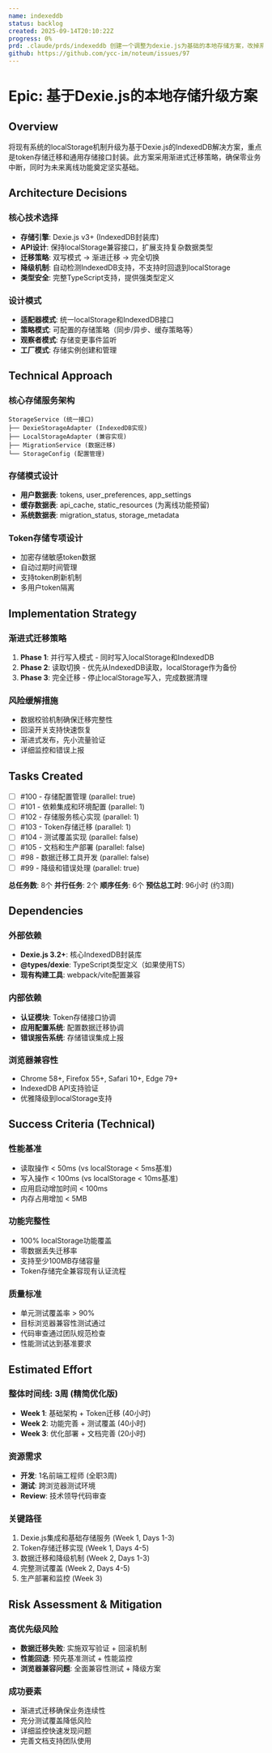 ```yaml
---
name: indexeddb
status: backlog
created: 2025-09-14T20:10:22Z
progress: 0%
prd: .claude/prds/indexeddb 创建一个调整为dexie.js为基础的本地存储方案，改掉系统中使用 localStorge 的地方，并且完成本地存储的通用封装。.md
github: https://github.com/ycc-im/noteum/issues/97
---
```


# Epic: 基于Dexie.js的本地存储升级方案

## Overview

将现有系统的localStorage机制升级为基于Dexie.js的IndexedDB解决方案，重点是token存储迁移和通用存储接口封装。此方案采用渐进式迁移策略，确保零业务中断，同时为未来离线功能奠定坚实基础。

## Architecture Decisions

### 核心技术选择
- **存储引擎**: Dexie.js v3+ (IndexedDB封装库)
- **API设计**: 保持localStorage兼容接口，扩展支持复杂数据类型
- **迁移策略**: 双写模式 → 渐进迁移 → 完全切换
- **降级机制**: 自动检测IndexedDB支持，不支持时回退到localStorage
- **类型安全**: 完整TypeScript支持，提供强类型定义

### 设计模式
- **适配器模式**: 统一localStorage和IndexedDB接口
- **策略模式**: 可配置的存储策略（同步/异步、缓存策略等）
- **观察者模式**: 存储变更事件监听
- **工厂模式**: 存储实例创建和管理

## Technical Approach

### 核心存储服务架构
```
StorageService (统一接口)
├── DexieStorageAdapter (IndexedDB实现)
├── LocalStorageAdapter (兼容实现)  
├── MigrationService (数据迁移)
└── StorageConfig (配置管理)
```

### 存储模式设计
- **用户数据表**: tokens, user_preferences, app_settings
- **缓存数据表**: api_cache, static_resources (为离线功能预留)
- **系统数据表**: migration_status, storage_metadata

### Token存储专项设计
- 加密存储敏感token数据
- 自动过期时间管理
- 支持token刷新机制
- 多用户token隔离

## Implementation Strategy

### 渐进式迁移策略
1. **Phase 1**: 并行写入模式 - 同时写入localStorage和IndexedDB
2. **Phase 2**: 读取切换 - 优先从IndexedDB读取，localStorage作为备份
3. **Phase 3**: 完全迁移 - 停止localStorage写入，完成数据清理

### 风险缓解措施
- 数据校验机制确保迁移完整性
- 回滚开关支持快速恢复
- 渐进式发布，先小流量验证
- 详细监控和错误上报

## Tasks Created

- [ ] #100 - 存储配置管理 (parallel: true)
- [ ] #101 - 依赖集成和环境配置 (parallel: 1)
- [ ] #102 - 存储服务核心实现 (parallel: 1)
- [ ] #103 - Token存储迁移 (parallel: 1)
- [ ] #104 - 测试覆盖实现 (parallel: false)
- [ ] #105 - 文档和生产部署 (parallel: false)
- [ ] #98 - 数据迁移工具开发 (parallel: false)
- [ ] #99 - 降级和错误处理 (parallel: true)

**总任务数**:        8个
**并行任务**:        2个
**顺序任务**: 6个
**预估总工时**: 96小时 (约3周)
## Dependencies

### 外部依赖
- **Dexie.js 3.2+**: 核心IndexedDB封装库
- **@types/dexie**: TypeScript类型定义（如果使用TS）
- **现有构建工具**: webpack/vite配置兼容

### 内部依赖
- **认证模块**: Token存储接口协调
- **应用配置系统**: 配置数据迁移协调
- **错误报告系统**: 存储错误集成上报

### 浏览器兼容性
- Chrome 58+, Firefox 55+, Safari 10+, Edge 79+
- IndexedDB API支持验证
- 优雅降级到localStorage支持

## Success Criteria (Technical)

### 性能基准
- 读取操作 < 50ms (vs localStorage < 5ms基准)
- 写入操作 < 100ms (vs localStorage < 10ms基准) 
- 应用启动增加时间 < 100ms
- 内存占用增加 < 5MB

### 功能完整性
- 100% localStorage功能覆盖
- 零数据丢失迁移率
- 支持至少100MB存储容量
- Token存储完全兼容现有认证流程

### 质量标准
- 单元测试覆盖率 > 90%
- 目标浏览器兼容性测试通过
- 代码审查通过团队规范检查
- 性能测试达到基准要求

## Estimated Effort

### 整体时间线: 3周 (精简优化版)
- **Week 1**: 基础架构 + Token迁移 (40小时)
- **Week 2**: 功能完善 + 测试覆盖 (40小时)  
- **Week 3**: 优化部署 + 文档完善 (20小时)

### 资源需求
- **开发**: 1名前端工程师 (全职3周)
- **测试**: 跨浏览器测试环境
- **Review**: 技术领导代码审查

### 关键路径
1. Dexie.js集成和基础存储服务 (Week 1, Days 1-3)
2. Token存储迁移实现 (Week 1, Days 4-5)
3. 数据迁移和降级机制 (Week 2, Days 1-3)
4. 完整测试覆盖 (Week 2, Days 4-5)
5. 生产部署和监控 (Week 3)

## Risk Assessment & Mitigation

### 高优先级风险
- **数据迁移失败**: 实施双写验证 + 回滚机制
- **性能回退**: 预先基准测试 + 性能监控
- **浏览器兼容问题**: 全面兼容性测试 + 降级方案

### 成功要素
- 渐进式迁移确保业务连续性
- 充分测试覆盖降低风险
- 详细监控快速发现问题
- 完善文档支持团队使用
